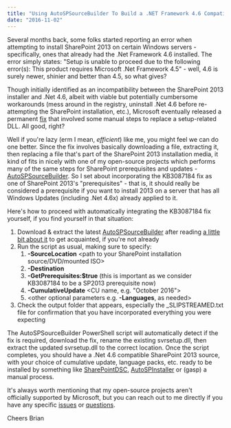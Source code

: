 ```yaml
---
title: "Using AutoSPSourceBuilder To Build a .NET Framework 4.6 Compatible SharePoint 2013 Installation Source"
date: "2016-11-02"
---
```


Several months back, some folks started reporting an error when attempting to install SharePoint 2013 on certain Windows servers - specifically, ones that already had the .Net Framework 4.6 installed. The error simply states: "Setup is unable to proceed due to the following error(s): This product requires Microsoft .Net Framework 4.5" - well, 4.6 is surely newer, shinier and better than 4.5, so what gives?

Though initially identified as an incompatibility between the SharePoint 2013 installer and .Net 4.6, albeit with viable but potentially cumbersome workarounds (mess around in the registry, uninstall .Net 4.6 before re-attempting the SharePoint installation, etc.), Microsoft eventually released a permanent [fix](https://support.microsoft.com/en-ca/kb/3087184) that involved some manual steps to replace a setup-related DLL. All good, right?

Well if you're lazy (erm I mean, _efficient_) like me, you might feel we can do one better. Since the fix involves basically downloading a file, extracting it, then replacing a file that's part of the SharePoint 2013 installation media, it kind of fits in nicely with one of my open-source projects which performs many of the same steps for SharePoint prerequisites and updates - [AutoSPSourceBuilder](https://github.com/brianlala/AutoSPSourceBuilder). So I set about incorporating the KB3087184 fix as one of SharePoint 2013's "prerequisites" - that is, it should really be considered a prerequisite if you want to install 2013 on a server that has all Windows Updates (including .Net 4.6x) already applied to it.

Here's how to proceed with automatically integrating the KB3087184 fix yourself, if you find yourself in that situation:

1. Download & extract the latest [AutoSPSourceBuilder](https://github.com/brianlala/AutoSPSourceBuilder/archive/master.zip) after reading [a little bit about it](https://github.com/brianlala/AutoSPSourceBuilder/wiki) to get acquainted, if you're not already
2. Run the script as usual, making sure to specify:
    1. **\-SourceLocation** <path to your SharePoint installation source/DVD/mounted ISO>
    2. **\-Destination** <path where the assembled stuff should be saved>
    3. **\-GetPrerequisites:$true** (this is important as we consider KB3087184 to be a SP2013 prerequisite now)
    4. **\-CumulativeUpdate** <CU name, e.g. "October 2016">
    5. <other optional parameters e.g. **-Languages**, as needed>
3. Check the output folder that appears, especially the \_SLIPSTREAMED.txt file for confirmation that you have incorporated everything you were expecting

The AutoSPSourceBuilder PowerShell script will automatically detect if the fix is required, download the fix, rename the existing svrsetup.dll, then extract the updated svrsetup.dll to the correct location. Once the script completes, you should have a .Net 4.6 compatible SharePoint 2013 source, with your choice of cumulative update, language packs, etc. ready to be installed by something like [SharePointDSC](https://github.com/PowerShell/SharePointDsc), [AutoSPInstaller](https://autospinstaller.com) or (gasp) a manual process.

It's always worth mentioning that my open-source projects aren't officially supported by Microsoft, but you can reach out to me directly if you have any specific [issues](https://github.com/brianlala/AutoSPSourceBuilder/issues) or [questions](https://twitter.com/brianlala).

Cheers Brian
